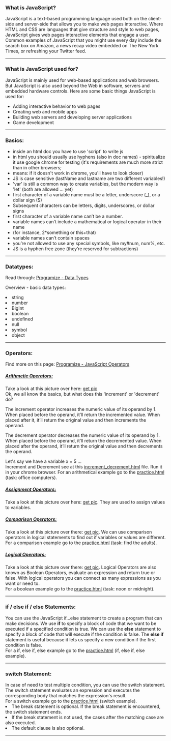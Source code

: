 <h3>What is JavaScript?</h3>
JavaScript is a text-based programming language used both on the client-side and server-side
that allows you to make web pages interactive. Where HTML and CSS are languages that give
structure and style to web pages, JavaScript gives web pages interactive elements that engage a
user. Common examples of JavaScript that you might use every day include the search box on Amazon,
a news recap video embedded on The New York Times, or refreshing your Twitter feed.
<hr />
<h3>What is JavaScript used for?</h3>
JavaScript is mainly used for web-based applications and web browsers. But JavaScript is also
used beyond the Web in software, servers and embedded hardware controls. Here are some basic
things JavaScript is used for:
<ul>
    <li>Adding interactive behavior to web pages</li>
    <li>Creating web and mobile apps</li>
    <li>Building web servers and developing server applications</li>
    <li>Game development</li>
</ul>
<hr />
<h3>Basics:</h3>
<ul>
<li>inside an html doc you have to use 'script' to write js</li>
<li>in html you should usually use hyphens (also in doc names) - spiritualize it use google chrome 
for testing (it's requirements are much more strict than in other browsers;</li>
<li>means: if it doesn't work in chrome, you'll have to look closer)</li>
<li>JS is case sensitive (lastName and lastname are two different variables!)</li>
<li>'var' is still a common way to create variables, but the modern way is 'let' (both are allowed 
... yet)</li>
<li>first character of a variable name must be a letter, underscore (_), or a dollar sign ($)</li>
<li>Subsequent characters can be letters, digits, underscores, or dollar signs</li>
<li>first character of a variable name can’t be a number.</li>
<li>variable names can’t include a mathematical or logical operator in their name</li>
<li>(for instance, 2*something or this+that)</li>
<li>variable names can’t contain spaces</li>
<li>you’re not allowed to use any special symbols, like my#num, num%, etc.</li>
<li>JS is a hyphen free zone (they’re reserved for subtractions)</li>   
</ul>
<hr />
<h3>Datatypes:</h3>
Read through: <a href="https://www.programiz.com/javascript/data-types">Programize - Data Types</a>
<p>Overview - basic data types:</p>
<li>string</li>
<li>number</li>
<li>BigInt</li>
<li>boolean</li>
<li>undefined</li>
<li>null</li>
<li>symbol</li>
<li>object</li>
<hr />
<h3>Operators:</h3>
Find more on this page: <a href="https://www.programiz.com/javascript/operators">Programize - 
JavaScript Operators</a>
<h5><u>Arithmetic Operators:</u></h5>
Take a look at this picture over here: <a href="https://api.sololearn.com/DownloadFile?id=2745">get 
pic</a>
<br>
Ok, we all know the basics, but what does this 'increment' or 'decrement' do?<br>
<p>The increment operator increases the numeric value of its operand by 1. When placed before the 
operand, it’ll return the incremented value. When placed after it, it’ll return the original value 
and then increments the operand.</p>
<p>The decrement operator decreases the numeric value of its operand by 1. When placed before the 
operand, it’ll return the decremented value. When placed after the operand, it’ll return the 
original value and then decrements the operand.</p>
Let's say we have a variable x = 5 ...
<br>
Increment and Decrement see at this <a href="increment_decrement.html">increment_decrement.html</a> 
file. Run it in your chrome browser.
For an arithmetical example go to the <a href="practice.html"> practice.html</a> (task: office 
computers).
<h5><u>Assignment Operators:</u></h5>
Take a look at this picture over here: <a href="https://api.sololearn.com/DownloadFile?id=2747">get 
pic</a>.
They are used to assign values to variables.
<h5><u>Comparison Operators:</u></h5>
Take a look at this picture over there: <a href="https://api.sololearn.com/DownloadFile?id=2748"> 
get pic</a>.
We can use comparison operators in logical statements to find out if variables or values are 
different.
<br>
For a comparison example go to the <a href="practice.html"> practice.html</a> (task: find the adults).
<h5><u>Logical Operators:</u></h5>
Take a look at this picture over there: <a href="https://api.sololearn.com/DownloadFile?id=2749"> 
get pic</a>.
Logical Operators are also known as Boolean Operators, evaluate an expression and return true or 
false.
With logical operators you can connect as many expressions as you want or need to.
<br>
For a boolean example go to the <a href="practice.html"> practice.html</a> (task: noon or midnight).
<hr />
<h3>if / else if / else Statements:</h3>
You can use the JavaScript if...else statement to create a program that can make decisions. We use 
<strong>if</strong> to specify a block of code that we want to be executed if a specified condition 
is true. We can use the <strong>else</strong> statement to specify a block of code that will execute 
if the condition is false. The <strong>else if</strong> statement is useful because it lets us 
specify a new condition if the first condition is false.<br>
For a if, else if, else example go to the <a href="practice.html"> practice.html</a> (if, else if, else 
example).
<hr />
<h3>switch Statement:</h3>
In case of need to test multiple condition, you can use the switch statement. The switch statement 
evaluates an expression and executes the corresponding body that matches the expression's result.
<br>
For a switch example go to the <a href="practice.html"> practice.html</a> (switch example).
<br>
<li>The break statement is optional. If the break statement is encountered, the switch statement ends.</li>
<li>If the break statement is not used, the cases after the matching case are also executed.</li>
<li>The default clause is also optional.</li>
<hr />
